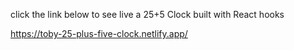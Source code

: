 click the link below to see live a 25+5 Clock built with React hooks


https://toby-25-plus-five-clock.netlify.app/